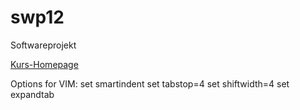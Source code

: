 swp12
=====

Softwareprojekt

[Kurs-Homepage](http://page.mi.fu-berlin.de/panos/geom-comp/index.html)

Options for VIM:
set smartindent
set tabstop=4
set shiftwidth=4
set expandtab
